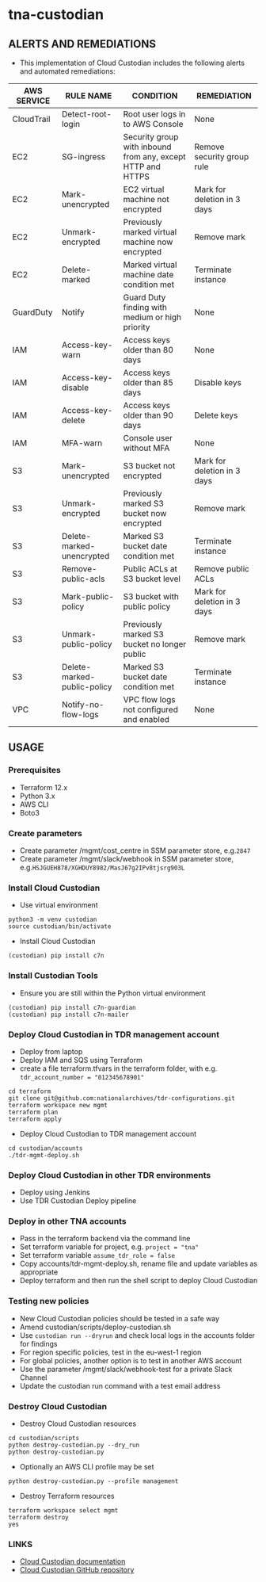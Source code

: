 # tna-custodian

## ALERTS AND REMEDIATIONS
* This implementation of Cloud Custodian includes the following alerts and automated remediations:

| AWS SERVICE | RULE NAME                   | CONDITION                                                   | REMEDIATION                 |
| ----------- | --------------------------- | ----------------------------------------------------------- | --------------------------- |
| CloudTrail  | Detect-root-login           | Root user logs in to AWS Console                            | None                        | 
| EC2         | SG-ingress                  | Security group with inbound from any, except HTTP and HTTPS | Remove security group rule  | 
| EC2         | Mark-unencrypted            | EC2 virtual machine not encrypted                           | Mark for deletion in 3 days | 
| EC2         | Unmark-encrypted            | Previously marked virtual machine now encrypted             | Remove mark                 | 
| EC2         | Delete-marked               | Marked virtual machine date condition met                   | Terminate instance          | 
| GuardDuty   | Notify                      | Guard Duty finding with medium or high priority             | None                        | 
| IAM         | Access-key-warn             | Access keys older than 80 days                              | None                        |
| IAM         | Access-key-disable          | Access keys older than 85 days                              | Disable keys                |
| IAM         | Access-key-delete           | Access keys older than 90 days                              | Delete keys                 |
| IAM         | MFA-warn                    | Console user without MFA                                    | None                        |
| S3          | Mark-unencrypted            | S3 bucket not encrypted                                     | Mark for deletion in 3 days | 
| S3          | Unmark-encrypted            | Previously marked S3 bucket now encrypted                   | Remove mark                 | 
| S3          | Delete-marked-unencrypted   | Marked S3 bucket date condition met                         | Terminate instance          | 
| S3          | Remove-public-acls          | Public ACLs at S3 bucket level                              | Remove public ACLs          | 
| S3          | Mark-public-policy          | S3 bucket with public policy                                | Mark for deletion in 3 days | 
| S3          | Unmark-public-policy        | Previously marked S3 bucket no longer public                | Remove mark                 | 
| S3          | Delete-marked-public-policy | Marked S3 bucket date condition met                         | Terminate instance          | 
| VPC         | Notify-no-flow-logs         | VPC flow logs not configured and enabled                    | None                        | 

## USAGE

### Prerequisites
* Terraform 12.x
* Python 3.x
* AWS CLI
* Boto3

### Create parameters
* Create parameter /mgmt/cost_centre in SSM parameter store, e.g.```2847```
* Create parameter /mgmt/slack/webhook in SSM parameter store, e.g.```HSJGUEH878/XGHDUY8982/MasJ67g2IPv8tjsrg903L```

### Install Cloud Custodian
* Use virtual environment
```
python3 -m venv custodian
source custodian/bin/activate
```
* Install Cloud Custodian
```
(custodian) pip install c7n
```

### Install Custodian Tools
* Ensure you are still within the Python virtual environment
```
(custodian) pip install c7n-guardian
(custodian) pip install c7n-mailer
``` 

### Deploy Cloud Custodian in TDR management account
* Deploy from laptop
* Deploy IAM and SQS using Terraform
* create a file terraform.tfvars in the terraform folder, with e.g. ```tdr_account_number = "012345678901"```
```
cd terraform
git clone git@github.com:nationalarchives/tdr-configurations.git
terraform workspace new mgmt
terraform plan
terraform apply
```
* Deploy Cloud Custodian to TDR management account
```
cd custodian/accounts
./tdr-mgmt-deploy.sh
```

### Deploy Cloud Custodian in other TDR environments
* Deploy using Jenkins
* Use TDR Custodian Deploy pipeline

### Deploy in other TNA accounts
* Pass in the terraform backend via the command line
* Set terraform variable for project, e.g. ```project = "tna"```
* Set terraform variable ```assume_tdr_role = false```
* Copy accounts/tdr-mgmt-deploy.sh, rename file and update variables as appropriate
* Deploy terraform and then run the shell script to deploy Cloud Custodian 

### Testing new policies
* New Cloud Custodian policies should be tested in a safe way
* Amend custodian/scripts/deploy-custodian.sh
* Use ```custodian run --dryrun``` and check local logs in the accounts folder for findings
* For region specific policies, test in the eu-west-1 region
* For global policies, another option is to test in another AWS account
* Use the parameter /mgmt/slack/webhook-test for a private Slack Channel
* Update the custodian run command with a test email address

### Destroy Cloud Custodian
* Destroy Cloud Custodian resources
```
cd custodian/scripts
python destroy-custodian.py --dry_run
python destroy-custodian.py
```
* Optionally an AWS CLI profile may be set
```
python destroy-custodian.py --profile management
```
* Destroy Terraform resources
```
terraform workspace select mgmt
terraform destroy
yes
```

### LINKS
* [Cloud Custodian documentation](https://cloudcustodian.io)
* [Cloud Custodian GitHub repository](https://github.com/cloud-custodian)
